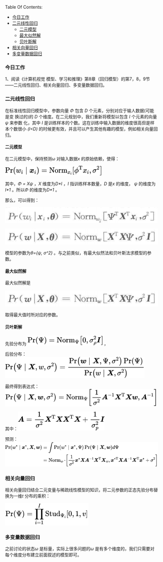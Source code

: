 Table Of Contents:

+ [今日工作](#今日工作)
+ [二元线性回归](#二元线性回归)
  + [二元模型](#二元模型)
  + [最大似然解 ](#最大似然解 )
  + [贝叶斯解](#贝叶斯解)
+ [相关向量回归](#相关向量回归)
+ [多变量数据回归](#多变量数据回归)



### 今日工作

1、阅读《计算机视觉 模型、学习和推理》第8章（回归模型）的第7，8，9节——二元线性回归、相关向量回归、多变量数据回归。



### 二元线性回归

在标准线性回归模型中，参数向量 *Φ* 包含 *D*  个元素，分别对应于输人数据(可能是变 换过的)的 *D*  个维度。在二元规划中，我们重新将模型以包含 *I*  个元素的向量*ψ*  来参数 化，其中 *I* 是训练样本的个数。这在训练中输入数据的维度很高但是样本个数很小 *(I<D)*  的时候更有效，并且可以产生其他有趣的模型，例如相关向量回归。

#### 二元模型

在二元模型中，保持预测*ω* 对输入数据*x* 的原始依赖，使得：

![](https://github.com/fantasy995/ComputerVision/blob/main/images/Snipaste_2020-10-31_21-33-10.png?raw=true)

其中，*Φ = Xψ* ，*X* 维度为*D\*I* ，*I* 指训练样本数量，*D* 是*x* 的维度， *ψ* 的维度为*I\*1* 。所以*Φ* 的维度为*D\*1* 。

那么，可以得到：

![](https://github.com/fantasy995/ComputerVision/blob/main/images/Snipaste_2020-10-31_21-37-54.png?raw=true)

![](https://github.com/fantasy995/ComputerVision/blob/main/images/Snipaste_2020-10-31_21-38-08.png?raw=true)

模型的参数为*θ={ψ, σ^2}* 。与之前类似，有最大似然法和贝叶斯法求模型的参数。

#### 最大似然解 

最大似然解是

![](https://github.com/fantasy995/ComputerVision/blob/main/images/Snipaste_2020-10-31_21-38-08.png?raw=true)

取得最大值时所对应的参数。

#### 贝叶斯解

先验分布为 ![](https://github.com/fantasy995/ComputerVision/blob/main/images/Snipaste_2020-10-31_21-41-31.png?raw=true)，

后验分布：![](https://github.com/fantasy995/ComputerVision/blob/main/images/Snipaste_2020-10-31_21-42-24.png?raw=true)

最终得到表达式：![](https://github.com/fantasy995/ComputerVision/blob/main/images/Snipaste_2020-10-31_21-43-14.png?raw=true)

其中：![](https://github.com/fantasy995/ComputerVision/blob/main/images/Snipaste_2020-10-31_21-43-43.png?raw=true)

预测：![](https://github.com/fantasy995/ComputerVision/blob/main/images/Snipaste_2020-10-31_21-45-28.png?raw=true)



### 相关向量回归

相关向量回归结合二元变量与稀疏线性模型的知识，将二元参数的正态先验分布替换为一维*t* 分布的乘积：

![](https://github.com/fantasy995/ComputerVision/blob/main/images/Snipaste_2020-10-31_21-56-29.png?raw=true)



### 多变量数据回归

之前讨论的状态*ω* 是标量，实际上很多问题的*ω* 是有多个维度的，我们只需要对每个维度分布建立前面叙述的模型即可。